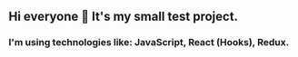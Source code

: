 ## Hi everyone :wave: It's my small test project. 
### I'm using technologies like: JavaScript, React (Hooks), Redux.